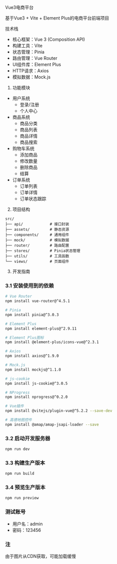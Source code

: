 Vue3电商平台

基于Vue3 + Vite + Element Plus的电商平台前端项目

技术栈
- 核心框架：Vue 3 (Composition API)
- 构建工具：Vite
- 状态管理：Pinia
- 路由管理：Vue Router
- UI组件库：Element Plus
- HTTP请求：Axios
- 模拟数据：Mock.js

1. 功能模块
- 用户系统
  - 登录/注册
  - 个人中心
- 商品系统
  - 商品分类
  - 商品列表
  - 商品详情
  - 商品搜索
- 购物车系统
  - 添加商品
  - 修改数量
  - 删除商品
  - 结算
- 订单系统
  - 订单列表
  - 订单详情
  - 订单状态跟踪


2. 项目结构
```
src/
├── api/            # 接口封装
├── assets/         # 静态资源
├── components/     # 通用组件
├── mock/           # 模拟数据
├── router/         # 路由配置
├── stores/         # Pinia状态管理
├── utils/          # 工具函数
└── views/          # 页面组件
```


3. 开发指南
### 3.1 安装使用到的依赖
```bash
# Vue Router
npm install vue-router@^4.5.1

# Pinia
npm install pinia@^3.0.3

# Element Plus
npm install element-plus@^2.9.11

# Element Plus图标
npm install @element-plus/icons-vue@^2.3.1

# Axios
npm install axios@^1.9.0

# Mock.js
npm install mockjs@^1.1.0

# js-cookie
npm install js-cookie@^3.0.5

# NProgress
npm install nprogress@^0.2.0

# Vue插件
npm install @vitejs/plugin-vue@^5.2.2 --save-dev

# 高德地图控件
npm install @amap/amap-jsapi-loader --save
```

### 3.2 启动开发服务器
```bash
npm run dev
```

### 3.3 构建生产版本
```bash
npm run build
```

### 3.4 预览生产版本
```bash
npm run preview
```

### 测试账号
- 用户名：admin
- 密码：123456

### 注
由于图片从CDN获取，可能加载缓慢